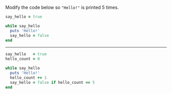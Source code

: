 Modify the code below so `"Hello!"` is printed 5 times.
```ruby
say_hello = true

while say_hello
  puts 'Hello!'
  say_hello = false
end
```

---

```ruby
say_hello   = true
hello_count = 0

while say_hello
  puts 'Hello!'
  hello_count += 1
  say_hello = false if hello_count == 5
end
```